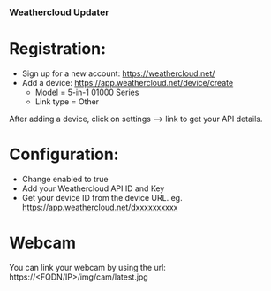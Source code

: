### Weathercloud Updater

# Registration:
* Sign up for a new account: https://weathercloud.net/
* Add a device: https://app.weathercloud.net/device/create
    * Model = 5-in-1 01000 Series
    * Link type = Other

After adding a device, click on settings --> link to get your API details.

# Configuration:
* Change enabled to true
* Add your Weathercloud API ID and Key
* Get your device ID from the device URL. eg. https://app.weathercloud.net/dxxxxxxxxxx

# Webcam
You can link your webcam by using the url: https://<FQDN/IP>/img/cam/latest.jpg